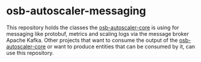 # osb-autoscaler-messaging
This repository holds the classes the  [osb-autoscaler-core](https://github.com/evoila/osb-autoscaler-core) is using for messaging like protobuf, metrics and scaling logs via the message broker Apache Kafka. Other projects that want to consume the output of the [osb-autoscaler-core](https://github.com/evoila/osb-autoscaler-core) or want to produce entities that can be consumed by it, can use this repository.

